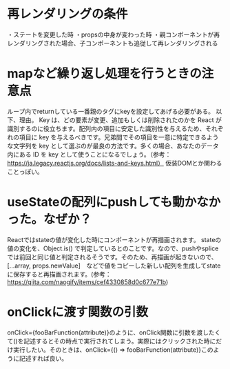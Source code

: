 # 再レンダリングの条件
・ステートを変更した時
・propsの中身が変わった時
・親コンポーネントが再レンダリングされた場合、子コンポーネントも追従して再レンダリングされる

# mapなど繰り返し処理を行うときの注意点
ループ内でreturnしている一番親のタグにkeyを設定してあげる必要がある。 以下、理由。
Key は、どの要素が変更、追加もしくは削除されたのかを React が識別するのに役立ちます。配列内の項目に安定した識別性を与えるため、それぞれの項目に key を与えるべきです。兄弟間でその項目を一意に特定できるような文字列を key として選ぶのが最良の方法です。多くの場合、あなたのデータ内にある ID を key として使うことになるでしょう。（参考：https://ja.legacy.reactjs.org/docs/lists-and-keys.html）
仮装DOMとか関わることっぽい。

# useStateの配列にpushしても動かなかった。なぜか？
Reactではstateの値が変化した時にコンポーネントが再描画されます。
stateの値の変化を、Object.is() で判定しているとのことです。なので、pushやspliceでは前回と同じ値と判定されるそうです。そのため、再描画が起きないので、[...array, props.newValue]　などで値をコピーした新しい配列を生成してstateに保存すると再描画されます。(参考： https://qiita.com/naogify/items/cef4330858d0c677e71b)

# onClickに渡す関数の引数
onClick={fooBarFunction(attribute)}のように、onClick関数に引数を渡したくて()を記述するとその時点で実行されてしまう。実際にはクリックされた時にだけ実行したい。そのときは、onClick={() => fooBarFunction(attribute)}このように記述すれば良い。
